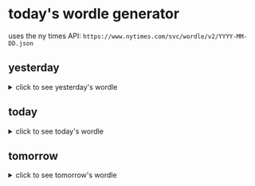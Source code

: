 # today's wordle generator

uses the ny times API: `https://www.nytimes.com/svc/wordle/v2/YYYY-MM-DD.json`

## yesterday

<details>
    <summary>click to see yesterday's wordle</summary>

    snare

</details>

## today

<details>
    <summary>click to see today's wordle</summary>

    stone

</details>

## tomorrow

<details>
    <summary>click to see tomorrow's wordle</summary>

    brush

</details>
